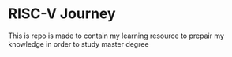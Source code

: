# RISC-V Journey
This is repo is made to contain my learning resource to prepair my knowledge in order to study master degree
